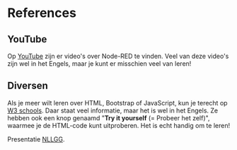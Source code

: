 # References

## YouTube

Op [YouTube](https://www.youtube.com/results?search_query=node-red+) zijn er video's over Node-RED te vinden. Veel van deze video's zijn wel in het Engels, maar je kunt er misschien veel van leren!

## Diversen

Als je meer wilt leren over HTML, Bootstrap of JavaScript, kun je terecht op [W3 schools](https://www.w3schools.com/html/). Daar staat veel informatie, maar het is wel in het Engels. Ze hebben ook een knop genaamd "**Try it yourself** (= Probeer het zelf)", waarmee je de HTML-code kunt uitproberen. Het is echt handig om te leren!

Presentatie [NLLGG](https://docs.google.com/presentation/d/1u_I4itUWeXPSJEz0eBrVoplu_n_ZoBAVJlmLEQuxQ4E/edit#slide=id.g2ca12eb52fc_0_0).